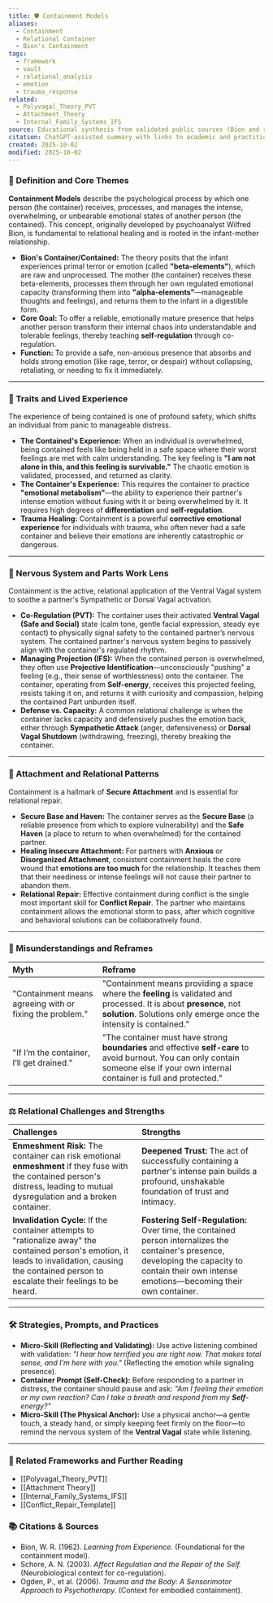 ```yaml
---
title: 🛡️ Containment Models
aliases:
  - Containment
  - Relational Container
  - Bion's Containment
tags:
  - framework
  - vault
  - relational_analysis
  - emotion
  - trauma_response
related:
  - Polyvagal_Theory_PVT
  - Attachment_Theory
  - Internal_Family_Systems_IFS
source: Educational synthesis from validated public sources (Bion and relational theory)
citation: ChatGPT-assisted summary with links to academic and practitioner materials
created: 2025-10-02
modified: 2025-10-02
---
```


<!-- @format -->

### 🧩 Definition and Core Themes

**Containment Models** describe the psychological process by which one person (the container) receives, processes, and manages the intense, overwhelming, or unbearable emotional states of another person (the contained). This concept, originally developed by psychoanalyst Wilfred Bion, is fundamental to relational healing and is rooted in the infant-mother relationship.

- **Bion's Container/Contained:** The theory posits that the infant experiences primal terror or emotion (called **"beta-elements"**), which are raw and unprocessed. The mother (the container) receives these beta-elements, processes them through her own regulated emotional capacity (transforming them into **"alpha-elements"**—manageable thoughts and feelings), and returns them to the infant in a digestible form.
- **Core Goal:** To offer a reliable, emotionally mature presence that helps another person transform their internal chaos into understandable and tolerable feelings, thereby teaching **self-regulation** through co-regulation.
- **Function:** To provide a safe, non-anxious presence that absorbs and holds strong emotion (like rage, terror, or despair) without collapsing, retaliating, or needing to fix it immediately.

---

### 🌿 Traits and Lived Experience

The experience of being contained is one of profound safety, which shifts an individual from panic to manageable distress.

- **The Contained's Experience:** When an individual is overwhelmed, being contained feels like being held in a safe space where their worst feelings are met with calm understanding. The key feeling is **"I am not alone in this, and this feeling is survivable."** The chaotic emotion is validated, processed, and returned as clarity.
- **The Container's Experience:** This requires the container to practice **"emotional metabolism"**—the ability to experience their partner's intense emotion without fusing with it or being overwhelmed by it. It requires high degrees of **differentiation** and **self-regulation**.
- **Trauma Healing:** Containment is a powerful **corrective emotional experience** for individuals with trauma, who often never had a safe container and believe their emotions are inherently catastrophic or dangerous.

---

### 🧠 Nervous System and Parts Work Lens

Containment is the active, relational application of the Ventral Vagal system to soothe a partner's Sympathetic or Dorsal Vagal activation.

- **Co-Regulation (PVT):** The container uses their activated **Ventral Vagal (Safe and Social)** state (calm tone, gentle facial expression, steady eye contact) to physically signal safety to the contained partner’s nervous system. The contained partner's nervous system begins to passively align with the container's regulated rhythm.
- **Managing Projection (IFS):** When the contained person is overwhelmed, they often use **Projective Identification**—unconsciously "pushing" a feeling (e.g., their sense of worthlessness) onto the container. The container, operating from **Self-energy**, receives this projected feeling, resists taking it on, and returns it with curiosity and compassion, helping the contained Part unburden itself.
- **Defense vs. Capacity:** A common relational challenge is when the container lacks capacity and defensively pushes the emotion back, either through **Sympathetic Attack** (anger, defensiveness) or **Dorsal Vagal Shutdown** (withdrawing, freezing), thereby breaking the container.

---

### 💞 Attachment and Relational Patterns

Containment is a hallmark of **Secure Attachment** and is essential for relational repair.

- **Secure Base and Haven:** The container serves as the **Secure Base** (a reliable presence from which to explore vulnerability) and the **Safe Haven** (a place to return to when overwhelmed) for the contained partner.
- **Healing Insecure Attachment:** For partners with **Anxious** or **Disorganized Attachment**, consistent containment heals the core wound that **emotions are too much** for the relationship. It teaches them that their neediness or intense feelings will not cause their partner to abandon them.
- **Relational Repair:** Effective containment during conflict is the single most important skill for **Conflict Repair**. The partner who maintains containment allows the emotional storm to pass, after which cognitive and behavioral solutions can be collaboratively found.

---

### 🔄 Misunderstandings and Reframes

| Myth                                                     | Reframe                                                                                                                                                                                    |
| :------------------------------------------------------- | :----------------------------------------------------------------------------------------------------------------------------------------------------------------------------------------- |
| "Containment means agreeing with or fixing the problem." | "Containment means providing a space where the **feeling** is validated and processed. It is about **presence**, not **solution**. Solutions only emerge once the intensity is contained." |
| "If I’m the container, I’ll get drained."                | "The container must have strong **boundaries** and effective **self-care** to avoid burnout. You can only contain someone else if your own internal container is full and protected."      |

---

### ⚖️ Relational Challenges and Strengths

| Challenges                                                                                                                                                                                             | Strengths                                                                                                                                                                                         |
| :----------------------------------------------------------------------------------------------------------------------------------------------------------------------------------------------------- | :------------------------------------------------------------------------------------------------------------------------------------------------------------------------------------------------ |
| **Enmeshment Risk:** The container can risk emotional **enmeshment** if they fuse with the contained person's distress, leading to mutual dysregulation and a broken container.                        | **Deepened Trust:** The act of successfully containing a partner's intense pain builds a profound, unshakable foundation of trust and intimacy.                                                   |
| **Invalidation Cycle:** If the container attempts to "rationalize away" the contained person's emotion, it leads to invalidation, causing the contained person to escalate their feelings to be heard. | **Fostering Self-Regulation:** Over time, the contained person internalizes the container's presence, developing the capacity to contain their own intense emotions—becoming their own container. |

---

### 🛠️ Strategies, Prompts, and Practices

- **Micro-Skill (Reflecting and Validating):** Use active listening combined with validation: _"I hear how terrified you are right now. That makes total sense, and I’m here with you."_ (Reflecting the emotion while signaling presence).
- **Container Prompt (Self-Check):** Before responding to a partner in distress, the container should pause and ask: _"Am I feeling their emotion or my own reaction? Can I take a breath and respond from my **Self**-energy?"_
- **Micro-Skill (The Physical Anchor):** Use a physical anchor—a gentle touch, a steady hand, or simply keeping feet firmly on the floor—to remind the nervous system of the **Ventral Vagal** state while listening.

---

### 🔗 Related Frameworks and Further Reading

- [[Polyvagal_Theory_PVT]]
- [[Attachment Theory]]
- [[Internal_Family_Systems_IFS]]
- [[Conflict_Repair_Template]]

### 📚 Citations & Sources

- Bion, W. R. (1962). _Learning from Experience._ (Foundational for the containment model).
- Schore, A. N. (2003). _Affect Regulation and the Repair of the Self._ (Neurobiological context for co-regulation).
- Ogden, P., et al. (2006). _Trauma and the Body: A Sensorimotor Approach to Psychotherapy._ (Context for embodied containment).
